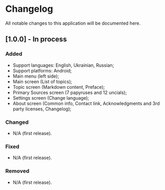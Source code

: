 # Changelog

All notable changes to this application will be documented here.

## [1.0.0] - In process

### Added

- Support languages: English, Ukrainian, Russian;
- Support platforms: Android;
- Main menu (left side);
- Main screen (List of topics);
- Topic screen (Markdown content, Preface);
- Primary Sources screen (7 papyruses and 12 uncials);
- Settings screen (Change language);
- About screen (Common info, Contact link, Acknowledgments and 3rd party licenses, Changelog);

### Changed

- N/A (first release).

### Fixed

- N/A (first release).

### Removed

- N/A (first release).
